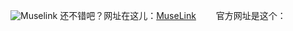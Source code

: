 ![Muselink](https://d1241.datatransfer.to/i/16469/tv8cytr4rv8k.png )
还不错吧？网址在这儿：[MuseLink](https://muselink.cc/szm999)　　
官方网址是这个：[](https://muselink.cc/)